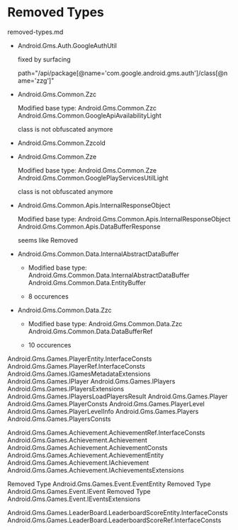 # Removed Types

removed-types.md

*   Android.Gms.Auth.GoogleAuthUtil

    fixed by surfacing

    path="/api/package[@name='com.google.android.gms.auth']/class[@name='zzg']"

*   Android.Gms.Common.Zzc

    Modified base type: Android.Gms.Common.Zzc Android.Gms.Common.GoogleApiAvailabilityLight

    class is not obfuscated anymore
    
*   Android.Gms.Common.Zzcold

*   Android.Gms.Common.Zze

    Modified base type: Android.Gms.Common.Zze Android.Gms.Common.GooglePlayServicesUtilLight

    class is not obfuscated anymore

*   Android.Gms.Common.Apis.InternalResponseObject

    Modified base type: Android.Gms.Common.Apis.InternalResponseObject Android.Gms.Common.Apis.DataBufferResponse

    seems like Removed

*   Android.Gms.Common.Data.InternalAbstractDataBuffer

    *   Modified base type: Android.Gms.Common.Data.InternalAbstractDataBuffer Android.Gms.Common.Data.EntityBuffer

    *   8 occurences

*   Android.Gms.Common.Data.Zzc

    *   Modified base type: Android.Gms.Common.Data.Zzc Android.Gms.Common.Data.DataBufferRef

    *   10 occurences


Android.Gms.Games.PlayerEntity.InterfaceConsts
Android.Gms.Games.PlayerRef.InterfaceConsts
Android.Gms.Games.IGamesMetadataExtensions
Android.Gms.Games.IPlayer
Android.Gms.Games.IPlayers
Android.Gms.Games.IPlayersExtensions
Android.Gms.Games.IPlayersLoadPlayersResult
Android.Gms.Games.Player
Android.Gms.Games.PlayerConsts
Android.Gms.Games.PlayerLevel
Android.Gms.Games.PlayerLevelInfo
Android.Gms.Games.Players
Android.Gms.Games.PlayersConsts    

Android.Gms.Games.Achievement.AchievementRef.InterfaceConsts
Android.Gms.Games.Achievement.Achievement
Android.Gms.Games.Achievement.AchievementConsts
Android.Gms.Games.Achievement.AchievementEntity
Android.Gms.Games.Achievement.IAchievement
Android.Gms.Games.Achievement.IAchievementsExtensions

Removed Type Android.Gms.Games.Event.EventEntity
Removed Type Android.Gms.Games.Event.IEvent
Removed Type Android.Gms.Games.Event.IEventsExtensions

Android.Gms.Games.LeaderBoard.LeaderboardScoreEntity.InterfaceConsts
Android.Gms.Games.LeaderBoard.LeaderboardScoreRef.InterfaceConsts


